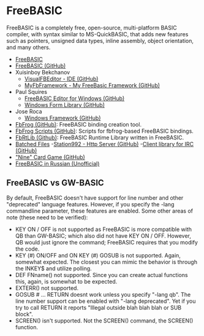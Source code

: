 # FreeBASIC

FreeBASIC is a completely free, open-source, multi-platform BASIC compiler, with syntax similar to MS-QuickBASIC, that adds new features such as pointers, unsigned data types, inline assembly, object orientation, and many others.

- [FreeBASIC](https://www.freebasic.net/)
- [FreeBASIC (GitHub)](https://github.com/freebasic/fbc)
- Xuisinboy Bekchanov
  - [VisualFBEditor - IDE (GitHub)](https://github.com/XusinboyBekchanov/VisualFBEditor)
  - [MyFbFramework - My FreeBasic Framework (GitHub)](https://github.com/XusinboyBekchanov/MyFbFramework)
- Paul Squires
  - [FreeBASIC Editor for Windows (GitHub)](https://github.com/PaulSquires/WinFBE)
  - [Windows Form Library (GitHub)](https://github.com/PaulSquires/WinFormsX)
- Jose Roca
  - [Windows Framework (GitHub)](https://github.com/JoseRoca/WinFBX)
- [FbFrog (GitHub)](https://github.com/dkl/fbfrog): FreeBASIC binding creation tool.
- [FbFrog Scripts (GitHub)](https://github.com/dkl/fbbindings): Scripts for fbfrog-based FreeBASIC bindings.
- [FbRtLib (Github)](https://github.com/ImortisInglorian/fbrtLib): FreeBASIC Runtime Library written in FreeBASIC.
- [Batched Files](https://github.com/BatchedFiles)
  -[Station992 - Http Server (GitHub)](https://github.com/BatchedFiles/Station922)
  -[Client library for IRC (GitHub)](https://github.com/BatchedFiles/IrcClientLibrary)
- ["Nine" Card Game (GitHub)](https://github.com/TagalongGames/Nine)
- [FreeBASIC in Russian (Unofficial)](http://www.freebasic.su/)

## FreeBASIC vs GW-BASIC 

By default, FreeBASIC doesn't have support for line number and other "deprecated" language features.  However, if you specify the -lang commandline parameter, these features are enabled.  Some other areas of note (these need to be verified):

- KEY ON / OFF is not supported as FreeBASIC is more compatible with QB than GW-BASIC; which also did not have KEY ON / OFF.  However, QB would just ignore the command; FreeBASIC requires that you modify the code.
- KEY (#) ON/OFF and ON KEY (#) GOSUB is not supported.  Again, somewhat expected.  The closest you can mimic the behavior is through the INKEY$ and utilize polling.
- DEF FNname() not supported.  Since you can create actual functions this, again, is somewhat to be expected.
- EXTERR() not supported.
- GOSUB # ... RETURN doesnt work unless you specify "-lang qb".  The line number support can be enabled with "-lang deprecated".  Yet if you try to call RETURN it reports "Illegal outside blah blah blah or SUB block".
- SCREEN() isn't supported.  Not the SCREEN() command, the SCREEN() function.
